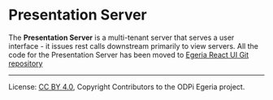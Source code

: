 <!-- SPDX-License-Identifier: CC-BY-4.0 -->
<!-- Copyright Contributors to the ODPi Egeria project. -->

# Presentation Server

The **Presentation Server** is a multi-tenant server that serves a user interface - it issues rest calls downstream primarily to view
servers. All the code for the Presentation Server has been moved to [Egeria React UI Git repository](https://github.com/odpi/egeria-react-ui)

----
License: [CC BY 4.0](https://creativecommons.org/licenses/by/4.0/),
Copyright Contributors to the ODPi Egeria project.